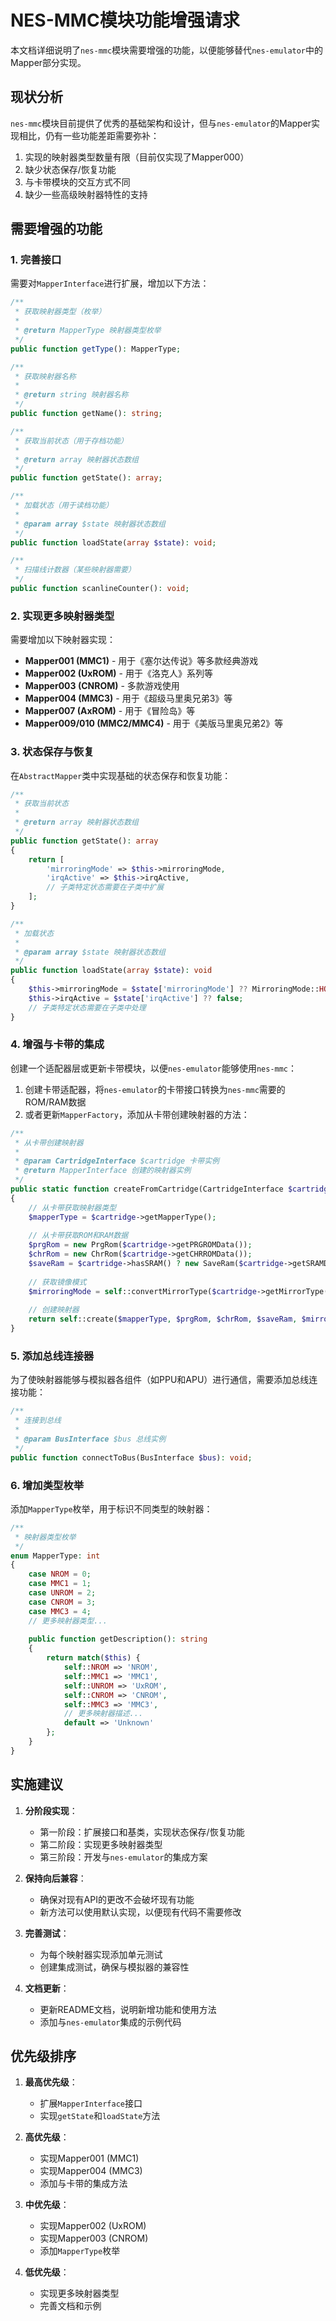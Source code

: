 # NES-MMC模块功能增强请求

本文档详细说明了`nes-mmc`模块需要增强的功能，以便能够替代`nes-emulator`中的Mapper部分实现。

## 现状分析

`nes-mmc`模块目前提供了优秀的基础架构和设计，但与`nes-emulator`的Mapper实现相比，仍有一些功能差距需要弥补：

1. 实现的映射器类型数量有限（目前仅实现了Mapper000）
2. 缺少状态保存/恢复功能
3. 与卡带模块的交互方式不同
4. 缺少一些高级映射器特性的支持

## 需要增强的功能

### 1. 完善接口

需要对`MapperInterface`进行扩展，增加以下方法：

```php
/**
 * 获取映射器类型（枚举）
 * 
 * @return MapperType 映射器类型枚举
 */
public function getType(): MapperType;

/**
 * 获取映射器名称
 * 
 * @return string 映射器名称
 */
public function getName(): string;

/**
 * 获取当前状态（用于存档功能）
 * 
 * @return array 映射器状态数组
 */
public function getState(): array;

/**
 * 加载状态（用于读档功能）
 * 
 * @param array $state 映射器状态数组
 */
public function loadState(array $state): void;

/**
 * 扫描线计数器（某些映射器需要）
 */
public function scanlineCounter(): void;
```

### 2. 实现更多映射器类型

需要增加以下映射器实现：

- **Mapper001 (MMC1)** - 用于《塞尔达传说》等多款经典游戏
- **Mapper002 (UxROM)** - 用于《洛克人》系列等
- **Mapper003 (CNROM)** - 多款游戏使用
- **Mapper004 (MMC3)** - 用于《超级马里奥兄弟3》等
- **Mapper007 (AxROM)** - 用于《冒险岛》等
- **Mapper009/010 (MMC2/MMC4)** - 用于《美版马里奥兄弟2》等

### 3. 状态保存与恢复

在`AbstractMapper`类中实现基础的状态保存和恢复功能：

```php
/**
 * 获取当前状态
 * 
 * @return array 映射器状态数组
 */
public function getState(): array
{
    return [
        'mirroringMode' => $this->mirroringMode,
        'irqActive' => $this->irqActive,
        // 子类特定状态需要在子类中扩展
    ];
}

/**
 * 加载状态
 * 
 * @param array $state 映射器状态数组
 */
public function loadState(array $state): void
{
    $this->mirroringMode = $state['mirroringMode'] ?? MirroringMode::HORIZONTAL;
    $this->irqActive = $state['irqActive'] ?? false;
    // 子类特定状态需要在子类中处理
}
```

### 4. 增强与卡带的集成

创建一个适配器层或更新卡带模块，以便`nes-emulator`能够使用`nes-mmc`：

1. 创建卡带适配器，将`nes-emulator`的卡带接口转换为`nes-mmc`需要的ROM/RAM数据
2. 或者更新`MapperFactory`，添加从卡带创建映射器的方法：

```php
/**
 * 从卡带创建映射器
 * 
 * @param CartridgeInterface $cartridge 卡带实例
 * @return MapperInterface 创建的映射器实例
 */
public static function createFromCartridge(CartridgeInterface $cartridge): MapperInterface
{
    // 从卡带获取映射器类型
    $mapperType = $cartridge->getMapperType();
    
    // 从卡带获取ROM和RAM数据
    $prgRom = new PrgRom($cartridge->getPRGROMData());
    $chrRom = new ChrRom($cartridge->getCHRROMData());
    $saveRam = $cartridge->hasSRAM() ? new SaveRam($cartridge->getSRAMData()) : null;
    
    // 获取镜像模式
    $mirroringMode = self::convertMirrorType($cartridge->getMirrorType());
    
    // 创建映射器
    return self::create($mapperType, $prgRom, $chrRom, $saveRam, $mirroringMode);
}
```

### 5. 添加总线连接器

为了使映射器能够与模拟器各组件（如PPU和APU）进行通信，需要添加总线连接功能：

```php
/**
 * 连接到总线
 * 
 * @param BusInterface $bus 总线实例
 */
public function connectToBus(BusInterface $bus): void;
```

### 6. 增加类型枚举

添加`MapperType`枚举，用于标识不同类型的映射器：

```php
/**
 * 映射器类型枚举
 */
enum MapperType: int
{
    case NROM = 0;
    case MMC1 = 1;
    case UNROM = 2;
    case CNROM = 3;
    case MMC3 = 4;
    // 更多映射器类型...
    
    public function getDescription(): string
    {
        return match($this) {
            self::NROM => 'NROM',
            self::MMC1 => 'MMC1',
            self::UNROM => 'UxROM',
            self::CNROM => 'CNROM',
            self::MMC3 => 'MMC3',
            // 更多映射器描述...
            default => 'Unknown'
        };
    }
}
```

## 实施建议

1. **分阶段实现**：
   - 第一阶段：扩展接口和基类，实现状态保存/恢复功能
   - 第二阶段：实现更多映射器类型
   - 第三阶段：开发与`nes-emulator`的集成方案

2. **保持向后兼容**：
   - 确保对现有API的更改不会破坏现有功能
   - 新方法可以使用默认实现，以便现有代码不需要修改

3. **完善测试**：
   - 为每个映射器实现添加单元测试
   - 创建集成测试，确保与模拟器的兼容性

4. **文档更新**：
   - 更新README文档，说明新增功能和使用方法
   - 添加与`nes-emulator`集成的示例代码

## 优先级排序

1. **最高优先级**：
   - 扩展`MapperInterface`接口
   - 实现`getState`和`loadState`方法

2. **高优先级**：
   - 实现Mapper001 (MMC1)
   - 实现Mapper004 (MMC3)
   - 添加与卡带的集成方法

3. **中优先级**：
   - 实现Mapper002 (UxROM)
   - 实现Mapper003 (CNROM)
   - 添加`MapperType`枚举

4. **低优先级**：
   - 实现更多映射器类型
   - 完善文档和示例 